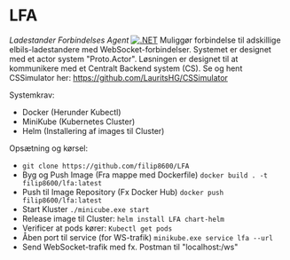 # LFA
*Ladestander Forbindelses Agent*
[![.NET](https://github.com/filip8600/LFA/actions/workflows/dotnet.yml/badge.svg)](https://github.com/filip8600/LFA/actions/workflows/dotnet.yml)
Muliggør forbindelse til adskillige elbils-ladestandere med WebSocket-forbindelser. Systemet er designet med et actor system "Proto.Actor". Løsningen er designet til at kommunikere med et Centralt Backend system (CS).
Se og hent CSSimulator her: https://github.com/LauritsHG/CSSimulator



Systemkrav:
- Docker (Herunder Kubectl)
- MiniKube (Kubernetes Cluster)
- Helm (Installering af images til Cluster)

Opsætning og kørsel:
- ```git clone https://github.com/filip8600/LFA```
- Byg og Push Image (Fra mappe med Dockerfile) ```docker build . -t filip8600/lfa:latest```
- Push til Image Repository (Fx Docker Hub) ```docker push filip8600/lfa:latest```
- Start Kluster ```./minicube.exe start```
- Release image til Cluster: ```helm install LFA chart-helm```
- Verificer at pods kører: ```Kubectl get pods```
- Åben port til service (for WS-trafik) ```minikube.exe service lfa --url```
- Send WebSocket-trafik med fx. Postman til "localhost:<port>/ws"

